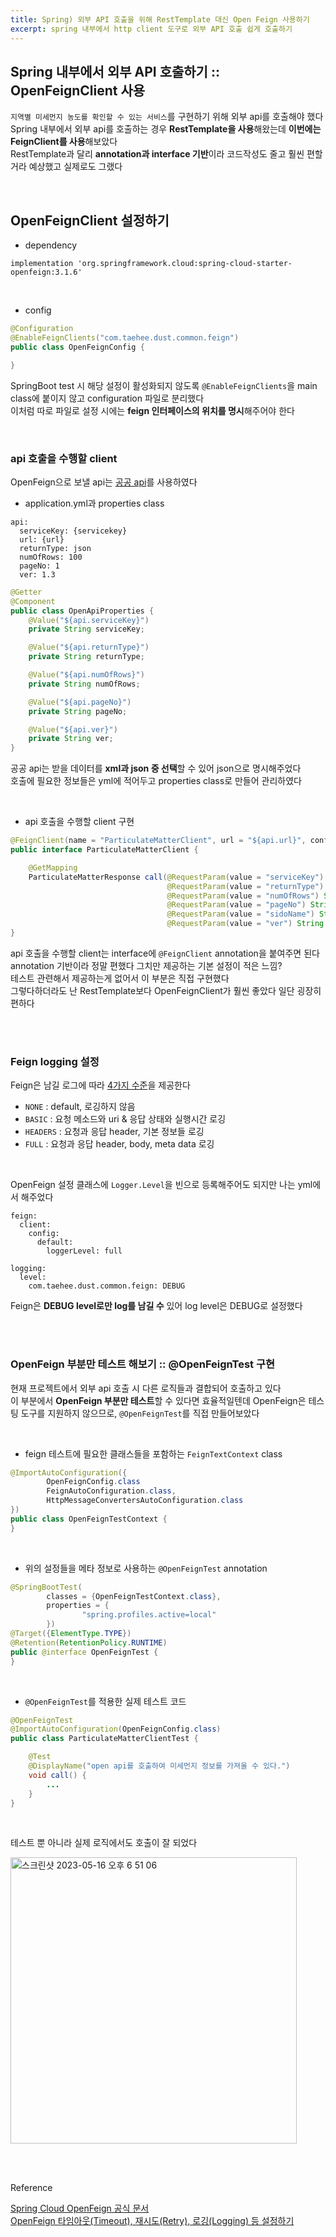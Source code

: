 ```yaml
---
title: Spring) 외부 API 호출을 위해 RestTemplate 대신 Open Feign 사용하기
excerpt: spring 내부에서 http client 도구로 외부 API 호출 쉽게 호출하기
---
```


## Spring 내부에서 외부 API 호출하기 :: OpenFeignClient 사용

`지역별 미세먼지 농도를 확인할 수 있는 서비스`를 구현하기 위해 외부 api를 호출해야 했다    
Spring 내부에서 외부 api를 호출하는 경우 **RestTemplate을 사용**해왔는데 **이번에는 FeignClient를 사용**해보았다    
RestTemplate과 달리 **annotation과 interface 기반**이라 코드작성도 줄고 훨씬 편할거라 예상했고 실제로도 그랬다        

<br/>

## OpenFeignClient 설정하기    

- dependency

```
implementation 'org.springframework.cloud:spring-cloud-starter-openfeign:3.1.6'
```

<br/>

- config    

```java
@Configuration
@EnableFeignClients("com.taehee.dust.common.feign")
public class OpenFeignConfig {

}
```   

SpringBoot test 시 해당 설정이 활성화되지 않도록 `@EnableFeignClients`을 main class에 붙이지 않고 configuration 파일로 분리했다         
이처럼 따로 파일로 설정 시에는 **feign 인터페이스의 위치를 명시**해주어야 한다    

<br/>

### api 호출을 수행할 client

OpenFeign으로 보낼 api는 [공공 api](https://www.data.go.kr/data/15073861/openapi.do)를 사용하였다      

- application.yml과 properties class

```
api:
  serviceKey: {servicekey}
  url: {url}
  returnType: json
  numOfRows: 100
  pageNo: 1
  ver: 1.3
```

```java
@Getter
@Component
public class OpenApiProperties {
    @Value("${api.serviceKey}")
    private String serviceKey;

    @Value("${api.returnType}")
    private String returnType;

    @Value("${api.numOfRows}")
    private String numOfRows;

    @Value("${api.pageNo}")
    private String pageNo;

    @Value("${api.ver}")
    private String ver;
}
```

공공 api는 받을 데이터를 **xml과 json 중 선택**할 수 있어 json으로 명시해주었다  
호출에 필요한 정보들은 yml에 적어두고 properties class로 만들어 관리하였다   

<br/>

- api 호출을 수행할 client 구현

```java
@FeignClient(name = "ParticulateMatterClient", url = "${api.url}", configuration = OpenFeignConfig.class)
public interface ParticulateMatterClient {

    @GetMapping
    ParticulateMatterResponse call(@RequestParam(value = "serviceKey") String serviceKey,
                                   @RequestParam(value = "returnType") String returnType,
                                   @RequestParam(value = "numOfRows") String numOfRows,
                                   @RequestParam(value = "pageNo") String pageNo,
                                   @RequestParam(value = "sidoName") String sidoName,
                                   @RequestParam(value = "ver") String ver);
}
```

api 호출을 수행할 client는 interface에 `@FeignClient` annotation을 붙여주면 된다     
annotation 기반이라 정말 편했다 그치만 제공하는 기본 설정이 적은 느낌?    
테스트 관련해서 제공하는게 없어서 이 부분은 직접 구현했다     
그렇다하더라도 난 RestTemplate보다 OpenFeignClient가 훨씬 좋았다 일단 굉장히 편하다         

<br/><br/>

### Feign logging 설정     

Feign은 남길 로그에 따라 [4가지 수준](https://docs.spring.io/spring-cloud-openfeign/docs/current/reference/html/#feign-logging)을 제공한다    

- `NONE` : default, 로깅하지 않음
- `BASIC` : 요청 메소드와 uri & 응답 상태와 실행시간 로깅
- `HEADERS` : 요청과 응답 header, 기본 정보들 로깅
- `FULL` : 요청과 응답 header, body, meta data 로깅     

<br/>

OpenFeign 설정 클래스에 `Logger.Level`을 빈으로 등록해주어도 되지만 나는 yml에서 해주었다    

```
feign:
  client:
    config:
      default:
        loggerLevel: full

logging:
  level:
    com.taehee.dust.common.feign: DEBUG
```

Feign은 **DEBUG level로만 log를 남길 수** 있어 log level은 DEBUG로 설정했다         

<br/><br/>

### OpenFeign 부분만 테스트 해보기 :: @OpenFeignTest 구현  

현재 프로젝트에서 외부 api 호출 시 다른 로직들과 결합되어 호출하고 있다          
이 부분에서 **OpenFeign 부분만 테스트**할 수 있다면 효율적일텐데 OpenFeign은 테스팅 도구를 지원하지 않으므로, `@OpenFeignTest`를 직접 만들어보았다    

<br/>

- feign 테스트에 필요한 클래스들을 포함하는 `FeignTextContext` class

```java
@ImportAutoConfiguration({
        OpenFeignConfig.class
        FeignAutoConfiguration.class,
        HttpMessageConvertersAutoConfiguration.class
})
public class OpenFeignTestContext {
}
```

<br/>

- 위의 설정들을 메타 정보로 사용하는 `@OpenFeignTest` annotation

```java
@SpringBootTest(
        classes = {OpenFeignTestContext.class},
        properties = {
                "spring.profiles.active=local"
        })
@Target({ElementType.TYPE})
@Retention(RetentionPolicy.RUNTIME)
public @interface OpenFeignTest {
}
```

<br/>

- `@OpenFeignTest`를 적용한 실제 테스트 코드

```java
@OpenFeignTest
@ImportAutoConfiguration(OpenFeignConfig.class)
public class ParticulateMatterClientTest {

    @Test
    @DisplayName("open api를 호출하여 미세먼지 정보를 가져올 수 있다.")
    void call() {
        ...
    }
}
```

<br/>

테스트 뿐 아니라 실제 로직에서도 호출이 잘 되었다    

<img width="458" alt="스크린샷 2023-05-16 오후 6 51 06" src="https://github.com/ttaehee/ttaehee.github.io/assets/103614357/f9981645-abcf-48f1-934a-0daa3a70210f">

<br/><br/>

Reference      

[Spring Cloud OpenFeign 공식 문서](https://docs.spring.io/spring-cloud-openfeign/docs/current/reference/html/)         
[OpenFeign 타임아웃(Timeout), 재시도(Retry), 로깅(Logging) 등 설정하기](https://mangkyu.tistory.com/279)     

<br/>
